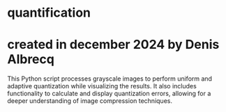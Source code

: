 # quantification

# created in december 2024 by Denis Albrecq

This Python script processes grayscale images to perform uniform and adaptive quantization while visualizing the results. It also includes functionality to calculate and display quantization errors, allowing for a deeper understanding of image compression techniques.
